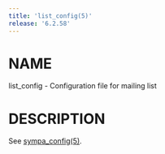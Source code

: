 ```yaml
---
title: 'list_config(5)'
release: '6.2.58'
---
```


# NAME

list\_config - Configuration file for mailing list

# DESCRIPTION

See [sympa\_config(5)](./sympa_config.5.md).
